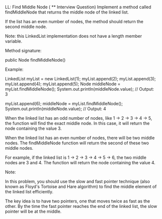 LL: Find Middle Node ( ** Interview Question)
Implement a method called findMiddleNode that returns the middle node of the linked list.

If the list has an even number of nodes, the method should return the second middle node.

Note: this LinkedList implementation does not have a length member variable.


Method signature:

public Node findMiddleNode()




Example:

LinkedList myList = new LinkedList(1);
myList.append(2);
myList.append(3);
myList.append(4);
myList.append(5);
Node middleNode = myList.findMiddleNode();
System.out.println(middleNode.value); // Output: 3

myList.append(6);
middleNode = myList.findMiddleNode();
System.out.println(middleNode.value); // Output: 4


When the linked list has an odd number of nodes, like 1 -> 2 -> 3 -> 4 -> 5, the function will find the exact middle node. In this case, it will return the node containing the value 3.

When the linked list has an even number of nodes, there will be two middle nodes. The findMiddleNode function will return the second of these two middle nodes.

For example, if the linked list is 1 -> 2 -> 3 -> 4 -> 5 -> 6, the two middle nodes are 3 and 4. The function will return the node containing the value 4.



Note:

In this problem, you should use the slow and fast pointer technique (also known as Floyd's Tortoise and Hare algorithm) to find the middle element of the linked list efficiently.

The key idea is to have two pointers, one that moves twice as fast as the other. By the time the fast pointer reaches the end of the linked list, the slow pointer will be at the middle.